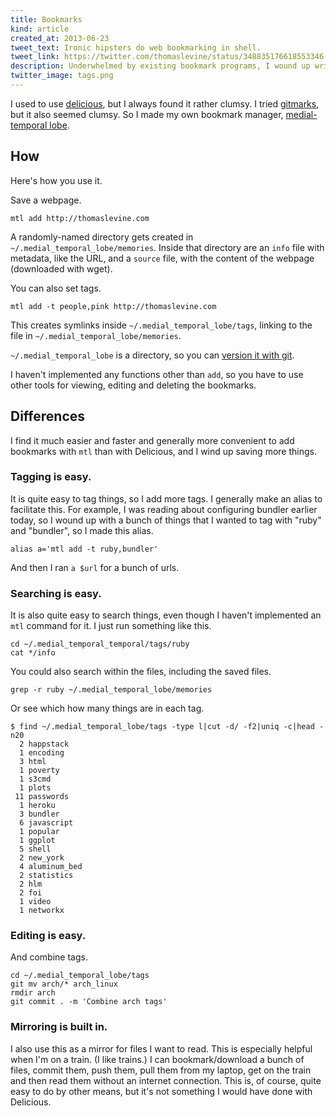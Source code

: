 ```yaml
---
title: Bookmarks
kind: article
created_at: 2013-06-23
tweet_text: Ironic hipsters do web bookmarking in shell.
tweet_link: https://twitter.com/thomaslevine/status/348835176618553346
description: Underwhelmed by existing bookmark programs, I wound up writing my own.
twitter_image: tags.png
---
```

I used to use [delicious](https://delicious.com/tlevine),
but I always found it rather clumsy. I tried
[gitmarks](https://github.com/FarMcKon/gitmarks_2),
but it also seemed clumsy. So I made my own bookmark manager,
[medial-temporal lobe](https://github.com/tlevine/medial_temporal_lobe).

## How
Here's how you use it.

Save a webpage.

    mtl add http://thomaslevine.com

A randomly-named directory gets created in
`~/.medial_temporal_lobe/memories`. Inside that directory are
an `info` file with metadata, like the URL, and a `source` file,
with the content of the webpage (downloaded with wget).

You can also set tags.

    mtl add -t people,pink http://thomaslevine.com

This creates symlinks inside `~/.medial_temporal_lobe/tags`,
linking to the file in `~/.medial_temporal_lobe/memories`.

`~/.medial_temporal_lobe` is a directory, so you can
[version it with git](https://github.com/tlevine/.medial_temporal_lobe).

I haven't implemented any functions other than `add`, so you have to use
other tools for viewing, editing and deleting the bookmarks.

## Differences
I find it much easier and faster and generally more convenient to
add bookmarks with `mtl` than with Delicious, and I wind up saving
more things.

### Tagging is easy.
It is quite easy to tag things, so I add more tags. I generally make an
alias to facilitate this. For example, I was reading about configuring
bundler earlier today, so I wound up with a bunch of things that I wanted
to tag with "ruby" and "bundler", so I made this alias.

    alias a='mtl add -t ruby,bundler'

And then I ran `a $url` for a bunch of urls.

### Searching is easy.
It is also quite easy to search things, even though I haven't implemented
an `mtl` command for it. I just run something like this.

    cd ~/.medial_temporal_temporal/tags/ruby
    cat */info

You could also search within the files, including the saved files.

    grep -r ruby ~/.medial_temporal_lobe/memories

Or see which how many things are in each tag.

    $ find ~/.medial_temporal_lobe/tags -type l|cut -d/ -f2|uniq -c|head -n20
      2 happstack
      1 encoding
      3 html
      1 poverty
      1 s3cmd
      1 plots
     11 passwords
      1 heroku
      3 bundler
      6 javascript
      1 popular
      1 ggplot
      5 shell
      2 new_york
      4 aluminum_bed
      2 statistics
      2 hlm
      2 foi
      1 video
      1 networkx

### Editing is easy.
And combine tags.

    cd ~/.medial_temporal_lobe/tags
    git mv arch/* arch_linux
    rmdir arch
    git commit . -m 'Combine arch tags'

### Mirroring is built in.
I also use this as a mirror for files I want to read. This is especially
helpful when I'm on a train. (I like trains.) I can bookmark/download a
bunch of files, commit them, push them, pull them from my laptop, get on
the train and then read them without an internet connection. This is, of
course, quite easy to do by other means, but it's not something I would
have done with Delicious.
